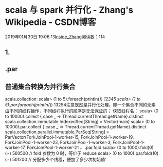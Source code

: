 
# scala 与 spark 并行化 - Zhang's Wikipedia - CSDN博客


2019年01月30日 19:06:13[Inside_Zhang](https://me.csdn.net/lanchunhui)阅读数：114



## 1.
## .par
## 普通集合转换为并行集合
scala.collection:
scala> (1 to 5).foreach(println(_))
12345
scala> (1 to 5).par.foreach(println(_))
13254注意既然是并行化处理，即一个集合不同的元素由不同的线程操作，不同线程执行的顺序是无法保证的；
获取线程名：
scala> (0 to 10000).collect { case _ => Thread.currentThread.getName}.distinct
scala.collection.immutable.IndexedSeq[String] = Vector(main)
scala> (0 to 10000).par.collect { case _ => Thread.currentThread.getName}.distinct
scala.collection.parallel.immutable.ParSeq[String] = ParVector(ForkJoinPool-1-worker-15, ForkJoinPool-1-worker-19, ForkJoinPool-1-worker-23, ForkJoinPool-1-worker-3, ForkJoinPool-1-worker-17, ForkJoinPool-1-worker-21
...
.par.fold
scala> (0 to 1000).fold(0)(_+_)
500500		// fold 参数为 0 时，等价于 reduce
scala> (0 to 1000).par.fold(10)(_+_)
501200		// 分配多少个线程，便加了多少次初始值‘

